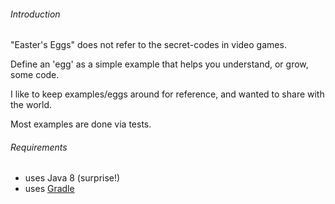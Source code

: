 
###### Introduction

"Easter's Eggs" does not refer to the secret-codes in video games.

Define an 'egg' as a simple example that helps you understand, or grow, some code.

I like to keep examples/eggs around for reference, and wanted to share with the world. 

Most examples are done via tests.

###### Requirements

* uses Java 8 (surprise!)
* uses [Gradle](http://gradle.org/)



